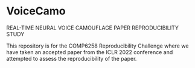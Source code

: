 # VoiceCamo
REAL-TIME NEURAL VOICE CAMOUFLAGE PAPER REPRODUCIBILITY STUDY

This repository is for the COMP6258 Reproducibility Challenge where we have taken an accepted paper from the ICLR 2022 conference and attempted to assess the reproducibility of the paper.
